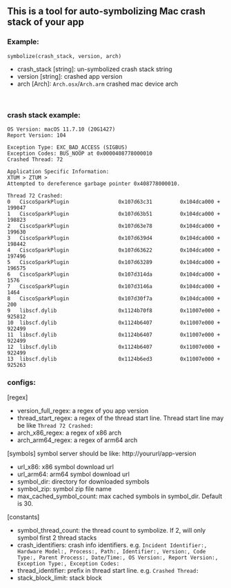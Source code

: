 ## This is a tool for auto-symbolizing Mac crash stack of your app

### Example:
```commandline
symbolize(crash_stack, version, arch)
```
+ crash_stack [string]: un-symbolized crash stack string
+ version [string]: crashed app version
+ arch [Arch]:  `Arch.osx`/`Arch.arm` crashed mac device arch
<br>

### crash stack example:
```
OS Version: macOS 11.7.10 (20G1427)
Report Version: 104

Exception Type: EXC_BAD_ACCESS (SIGBUS)
Exception Codes: BUS_NOOP at 0x0000408778000010
Crashed Thread: 72

Application Specific Information:
XTUM > ZTUM >
Attempted to dereference garbage pointer 0x408778000010.

Thread 72 Crashed:
0   CiscoSparkPlugin                0x107d63c31         0x104dca000 + 199047
1   CiscoSparkPlugin                0x107d63b51         0x104dca000 + 198823
2   CiscoSparkPlugin                0x107d63e78         0x104dca000 + 199630
3   CiscoSparkPlugin                0x107d639d4         0x104dca000 + 198442
4   CiscoSparkPlugin                0x107d63622         0x104dca000 + 197496
5   CiscoSparkPlugin                0x107d63289         0x104dca000 + 196575
6   CiscoSparkPlugin                0x107d314da         0x104dca000 + 1576
7   CiscoSparkPlugin                0x107d3146a         0x104dca000 + 1464
8   CiscoSparkPlugin                0x107d30f7a         0x104dca000 + 200
9   libscf.dylib                    0x1124b70f8         0x11007e000 + 925812
10  libscf.dylib                    0x1124b6407         0x11007e000 + 922499
11  libscf.dylib                    0x1124b6407         0x11007e000 + 922499
12  libscf.dylib                    0x1124b6407         0x11007e000 + 922499
13  libscf.dylib                    0x1124b6ed3         0x11007e000 + 925263
```


### configs:
[regex]
+ version_full_regex: a regex of you app version
+ thread_start_regex: a regex of the thread start line. Thread start line may be like `Thread 72 Crashed:`
+ arch_x86_regex: a regex of x86 arch 
+ arch_arm64_regex: a regex of arm64 arch 

[symbols]
symbol server should be like: http://yoururl/app-version
+ url_x86: x86 symbol download url
+ url_arm64: arm64 symbol download url
+ symbol_dir: directory for downloaded symbols
+ symbol_zip: symbol zip file name
+ max_cached_symbol_count: max cached symbols in symbol_dir. Default is 30.


[constants]
+ symbol_thread_count: the thread count to symbolize. If 2, will only symbol first 2 thread stacks
+ crash_identifiers: crash info identifiers. e.g. `Incident Identifier:, Hardware Model:, Process:, Path:, Identifier:, Version:, Code Type:, Parent Process:, Date/Time:, OS Version:, Report Version:, Exception Type:, Exception Codes:`
+ thread_identifier: prefix in thread start line. e.g. `Crashed Thread:`
+ stack_block_limit: stack block


